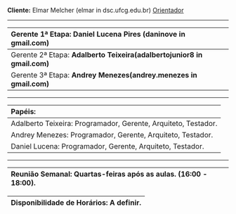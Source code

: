**Cliente:** Elmar Melcher (elmar in dsc.ufcg.edu.br) [Orientador](Orientador.md)


---


|Gerente 1ª Etapa: **Daniel Lucena Pires (daninove in gmail.com)**|
|:-----------------------------------------------------------------|
|Gerente 2ª Etapa: **Adalberto Teixeira(adalbertojunior8 in gmail.com)**|
|Gerente 3ª Etapa: **Andrey Menezes(andrey.menezes in gmail.com)**|


---


|**Papéis:**|
|:-----------|
|Adalberto Teixeira: Programador, Gerente, Arquiteto, Testador.|
|Andrey Menezes: Programador, Gerente, Arquiteto, Testador.|
|Daniel Lucena: Programador, Gerente, Arquiteto, Testador.|


---



|**Reunião Semanal:** Quartas-feiras após as aulas. (16:00 - 18:00).|
|:--------------------------------------------------------------------|

|**Disponibilidade de Horários:** A definir.|
|:-------------------------------------------|